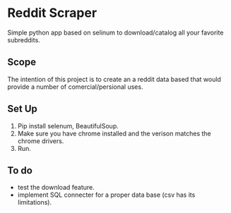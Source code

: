 # Reddit Scraper
Simple python app based on selinum to download/catalog all your favorite subreddits.


## Scope 

The intention of this project is to create an a reddit data based that would provide a number of comercial/persional uses.


## Set Up

1) Pip install selenum, BeautifulSoup.
2) Make sure you have chrome installed and the verison matches the chrome drivers.
3) Run.

## To do 
* test the download feature.
* implement SQL connecter for a proper data base (csv has its limitations).



















